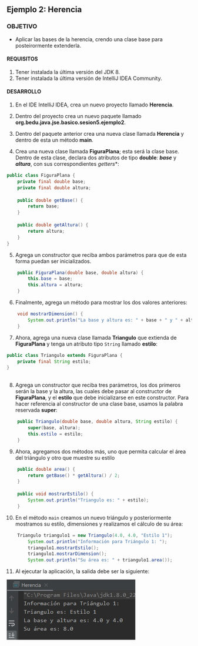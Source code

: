 ## Ejemplo 2: Herencia

### OBJETIVO

- Aplicar las bases de la herencia, crendo una clase base para posteirormente extenderla.

#### REQUISITOS

1. Tener instalada la última versión del JDK 8.
2. Tener instalada la última versión de IntelliJ IDEA Community.


#### DESARROLLO

1. En el IDE IntelliJ IDEA, crea un nuevo proyecto llamado **Herencia**.

2. Dentro del proyecto crea un nuevo paquete llamado **org.bedu.java.jse.basico.sesion5.ejemplo2**.

3. Dentro del paquete anterior crea una nueva clase llamada **Herencia** y dentro de esta un método **main**.

4. Crea una nueva clase llamada **FiguraPlana**; esta será la clase base. Dentro de esta clase, declara dos atributos de tipo **double**: ***base*** y ***altura***, con sus correspondientes *getters**:

```java
public class FiguraPlana {
    private final double base;
    private final double altura;

    public double getBase() {
        return base;
    }

    public double getAltura() {
        return altura;
    }
}
```

5. Agrega un constructor que reciba ambos parámetros para que de esta forma puedan ser inicializados.

```java
    public FiguraPlana(double base, double altura) {
        this.base = base;
        this.altura = altura;
    }
```

6. Finalmente, agrega un método para mostrar los dos valores anteriores:
```java
    void mostrarDimension() {
        System.out.println("La base y altura es: " + base + " y " + altura);
    }
```

7. Ahora, agrega una nueva clase llamada **Triangulo** que extienda de **FiguraPlana** y tenga un atributo tipo `String` llamado **estilo**:

```java
public class Triangulo extends FiguraPlana {
    private final String estilo;
}
	
```

8. Agrega un constructor que reciba tres parámetros, los dos primeros serán la base y la altura, las cuales debe pasar al constructor de **FiguraPlana**, y el **estilo** que debe inicializarse en este constructor. Para hacer referencia al constructor de una clase base, usamos la palabra reservada **super**:

```java
    public Triangulo(double base, double altura, String estilo) {
        super(base, altura);
        this.estilo = estilo;
    }
```

9. Ahora, agregamos dos métodos más, uno que permita calcular el área del triángulo y otro que muestre su estilo

```java
    public double area() {
        return getBase() * getAltura() / 2;
    }

    public void mostrarEstilo() {
        System.out.println("Triangulo es: " + estilo);
    }
```

10. En el método `main` creamos un nuevo triángulo y posteriormente mostramos su estilo, dimensiones y realizamos el cálculo de su área:

```java
	Triangulo triangulo1 = new Triangulo(4.0, 4.0, "Estilo 1");
        System.out.println("Información para Triángulo 1: ");
        triangulo1.mostrarEstilo();
        triangulo1.mostrarDimension();
        System.out.println("Su área es: " + triangulo1.area());
```

11. Al ejecutar la aplicación, la salida debe ser la siguiente:

![imagen](img/img_01.jpg)


